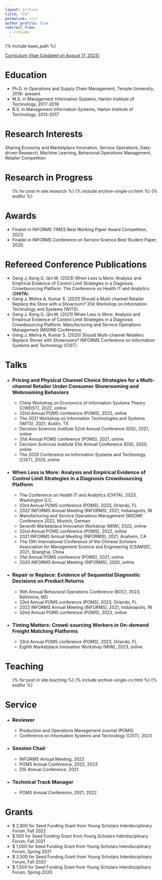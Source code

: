 ```yaml
---
layout: archive
title: "CV"
permalink: /cv/
author_profile: true
redirect_from:
  - /resume
---
```


{% include base_path %}

[Curriculum Vitae (Updated on August 17, 2023)](https://www.dropbox.com/scl/fi/vgqq5leqyp4dk3fb8xffu/CV_Jingxuan_Geng_updated-Aug-17-2023.pdf?rlkey=6j7w2jehckowimu5utr2m0a3w&dl=0)


Education
======
* Ph.D. in Operations and Supply Chain Management, Temple University, 2019- present
* M.S. in Management Information Systems, Harbin Institute of Technology, 2017-2019
* B.S. in Management Information Systems, Harbin Institute of Technology, 2013-2017


Research Interests
======
Sharing Economy and Marketplace Innovation, Service Operations, Data-driven Research, Machine Learning, Behavioral Operations Management, Retailer Competition

Research in Progress
======
  <ul>{% for post in site.research %}
    {% include archive-single-cv.html %}
  {% endfor %}</ul>

Awards
======
  *  Finalist in INFORMS TIMES Best Working Paper Award Competition, 2023.
  *  Finalist in INFORMS Conference on Service Science Best Student Paper, 2020.

Refereed Conference Publications
======
  * Geng J, Kong G, Qin M. (2023) When Less is More: Analysis and Empirical Evidence of Control Limit Strategies in a Diagnosis Crowdsourcing Platform. The Conference on Health IT and Analytics (**CHITA**).
  * Geng J, Mehra A, Kumar S. (2021) Should a Multi-channel Retailer Replace the Store with a Showroom? 31st Workshop on Information Technology and Systems (WITS).
  * Geng J, Kong G, Qin M. (2021) When Less is More: Analysis and Empirical Evidence of Control Limit Strategies in a Diagnosis Crowdsourcing Platform. Manufacturing and Service Operations Management (MSOM) Conference.
  * Geng J, Mehra A, Kumar S. (2020) Should Multi-channel Retailers Replace Stores with Showrooms? INFORMS Conference on Information Systems and Technology (CIST).


Talks
======

  * ### Pricing and Physical Channel Choice Strategies for a Multi-channel Retailer Under Consumer Showrooming and Webrooming Behaviors 
      * China Workshop on Economics of Information Systems Theory (CWEIST), 2022, online
      * 32nd Annual POMS conference (POMS), 2022, online
      * The 2021 Workshop on Information Technologies and Systems (WITS), 2021, Austin, TX
      * Decision Sciences Institute 52nd Annual Conference (DSI), 2021, online
      * 31st Annual POMS conference (POMS), 2021, online
      * Decision Sciences Institute 51st Annual Conference (DSI), 2020, online
      * The 2020 Conference on Information Systems and Technology (CIST), 2020, online

  * ### When Less is More: Analysis and Empirical Evidence of Control Limit Strategies in a Diagnosis Crowdsourcing Platform
      * The Conference on Health IT and Analytics (CHITA), 2023, Washington D.C.
      * 33rd Annual POMS conference (POMS), 2023, Orlando, FL
      * 2022 INFORMS Annual Meeting (INFORMS), 2021, Indianapolis, IN
      * Manufacturing and Service Operations Management (MSOM) Conference 2022, Munich, German
      * Seventh Marketplace Innovation Workshop (MIW), 2022, online
      * 32nd Annual POMS conference (POMS), 2022, online
      * 2021 INFORMS Annual Meeting (INFORMS), 2021, Anaheim, CA
      * The 13th International Conference of the Chinese Scholars Association for Management Science and Engineering (CSAMSE), 2021, Shanghai, China
      * 31st Annual POMS conference (POMS), 2021, online
      * 2020 INFORMS Annual Meeting (INFORMS), 2020, online

  * ### Repair or Replace: Evidence of Sequential Diagnostic Decisions on Product Returns
      * 16th Annual Behavioral Operations Conference (BOC), 2023, Baltimore, MD
      * 33rd Annual POMS conference (POMS), 2023, Orlando, FL
      * 2022 INFORMS Annual Meeting (INFORMS), 2021, Indianapolis, IN
      * 32nd Annual POMS conference (POMS), 2022, online

  * ### Timing Matters: Crowd-sourcing Workers in On-demand Freight Matching Platforms
      * 33rd Annual POMS conference (POMS), 2023, Orlando, FL
      * Eighth Marketplace Innovation Workshop (MIW), 2023, online
  
Teaching
======
  <ul>{% for post in site.teaching %}
    {% include archive-single-cv.html %}
  {% endfor %}</ul>
  
Service
======
  * ### Reviewer
      * Production and Operations Management Journal (POMS)
      * Conference on Information Systems and Technology (CIST), 2023
  * ### Session Chair
      * INFORMS Annual Meeting, 2023
      * POMS Annual Conference, 2022, 2023
      * DSI Annual Conference, 2021
  * ### Technical Track Manager
      * POMS Annual Conference, 2021, 2022

Grants
======
* $ 2,800 for Seed Funding Grant from Young Scholars Interdisciplinary Forum, Fall 2022
* $ 500 for Seed Funding Grant from Young Scholars Interdisciplinary Forum, Fall 2021
* $ 1,000 for Seed Funding Grant from Young Scholars Interdisciplinary Forum, Spring 2021
* $ 2,500 for Seed Funding Grant from Young Scholars Interdisciplinary Forum, Fall 2020
* $ 1,500 for Seed Funding Grant from Young Scholars Interdisciplinary Forum, Spring 2020
